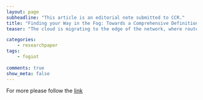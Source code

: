 ```yaml
---
layout: page
subheadline: "This article is an editorial note submitted to CCR."
title: "Finding your Way in the Fog: Towards a Comprehensive Definition of Fog Computing"
teaser: "The cloud is migrating to the edge of the network, where routers themselves may become the virtualisation infrastruc- ture, in an evolution labelled as “the fog”. However, many other complementary technologies are reaching a high level of maturity. Their interplay may dramatically shift the in- formation and communication technology landscape in the following years, bringing separate technologies into a com- mon ground. This paper offers a comprehensive definition of the fog, comprehending technologies as diverse as cloud, sensor networks, peer-to-peer networks, network virtualisa- tion functions or configuration management techniques. We highlight the main challenges faced by this potentially break- through technology amalgamation."

categories:
    - researchpaper  
tags:
    - fogiot
      
comments: true
show_meta: false
---
```




For more please follow the [link](http://dl.acm.org/citation.cfm?id=2677052)